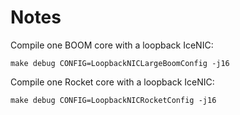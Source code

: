 
# Notes

Compile one BOOM core with a loopback IceNIC:
```
make debug CONFIG=LoopbackNICLargeBoomConfig -j16
```

Compile one Rocket core with a loopback IceNIC:
```
make debug CONFIG=LoopbackNICRocketConfig -j16
```

